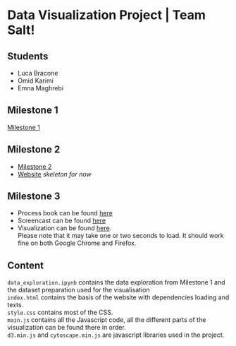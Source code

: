 # Data Visualization Project | Team Salt!
## Students 
* Luca Bracone
* Omid Karimi
* Emna Maghrebi

## Milestone 1
[Milestone 1](https://github.com/com-480-data-visualization/datavis-project-2022-teamsalt/blob/main/Milestone1.md)

## Milestone 2
* [Milestone 2](https://github.com/com-480-data-visualization/datavis-project-2022-teamsalt/blob/main/Milestone2.md)
* [Website](https://com-480-data-visualization.github.io/datavis-project-2022-teamsalt/) *skeleton for now*

## Milestone 3
* Process book can be found [here](https://github.com/com-480-data-visualization/datavis-project-2022-teamsalt/blob/main/Process%20Book.pdf)
* Screencast can be found [here]()
* Visualization can be found [here](https://com-480-data-visualization.github.io/datavis-project-2022-teamsalt/). <br> Please note that it may take one or two seconds to load. It should work fine on both Google Chrome and Firefox.

## Content
```data_exploration.ipynb``` contains the data exploration from Milestone 1 and the dataset preparation used for the visualisation <br>
```index.html``` contains the basis of the website with dependencies loading and texts. <br>
```style.css``` contains most of the CSS. <br>
```main.js``` contains all the Javascript code, all the different parts of the visualization can be found there in order. <br>
```d3.min.js``` and ```cytoscape.min.js``` are javascript libraries used in the project.
